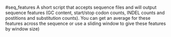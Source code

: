 #seq_features
A short script that accepts sequence files and will output sequence features (GC content, start/stop codon counts, INDEL counts and postitions and substitution counts). You can get an average for these features across the sequence or use a sliding window to give these features by window size)
